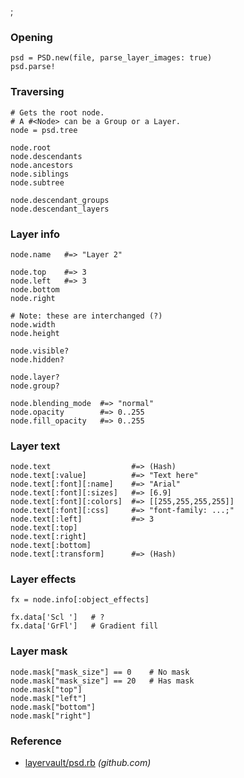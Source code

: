 ;

### Opening

    psd = PSD.new(file, parse_layer_images: true)
    psd.parse!

### Traversing

    # Gets the root node.
    # A #<Node> can be a Group or a Layer.
    node = psd.tree

    node.root
    node.descendants
    node.ancestors
    node.siblings
    node.subtree

    node.descendant_groups
    node.descendant_layers

### Layer info

    node.name   #=> "Layer 2"

    node.top    #=> 3
    node.left   #=> 3
    node.bottom
    node.right

    # Note: these are interchanged (?)
    node.width
    node.height

    node.visible?
    node.hidden?

    node.layer?
    node.group?

    node.blending_mode  #=> "normal"
    node.opacity        #=> 0..255
    node.fill_opacity   #=> 0..255

### Layer text

    node.text                  #=> (Hash)
    node.text[:value]          #=> "Text here"
    node.text[:font][:name]    #=> "Arial"
    node.text[:font][:sizes]   #=> [6.9]
    node.text[:font][:colors]  #=> [[255,255,255,255]]
    node.text[:font][:css]     #=> "font-family: ...;"
    node.text[:left]           #=> 3
    node.text[:top]
    node.text[:right]
    node.text[:bottom]
    node.text[:transform]      #=> (Hash)

### Layer effects

    fx = node.info[:object_effects]

    fx.data['Scl ']   # ?
    fx.data['GrFl']   # Gradient fill

### Layer mask

    node.mask["mask_size"] == 0    # No mask
    node.mask["mask_size"] == 20   # Has mask
    node.mask["top"]
    node.mask["left"]
    node.mask["bottom"]
    node.mask["right"]

### Reference

-   [layervault/psd.rb](https://github.com/layervault/psd.rb) *(github.com)*
